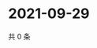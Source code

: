 # 2021-09-29

共 0 条

<!-- BEGIN WEIBO -->
<!-- 最后更新时间 Wed Sep 29 2021 07:13:29 GMT+0800 (China Standard Time) -->

<!-- END WEIBO -->
